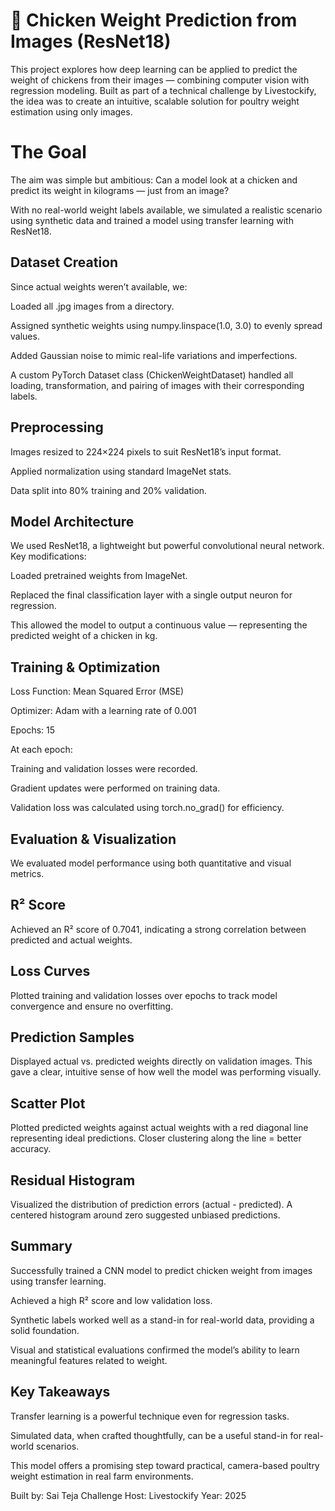 # 🐔 Chicken Weight Prediction from Images (ResNet18)
This project explores how deep learning can be applied to predict the weight of chickens from their images — combining computer vision with regression modeling. Built as part of a technical challenge by Livestockify, the idea was to create an intuitive, scalable solution for poultry weight estimation using only images.

# The Goal
The aim was simple but ambitious:
Can a model look at a chicken and predict its weight in kilograms — just from an image?

With no real-world weight labels available, we simulated a realistic scenario using synthetic data and trained a model using transfer learning with ResNet18.

## Dataset Creation
Since actual weights weren’t available, we:

Loaded all .jpg images from a directory.

Assigned synthetic weights using numpy.linspace(1.0, 3.0) to evenly spread values.

Added Gaussian noise to mimic real-life variations and imperfections.

A custom PyTorch Dataset class (ChickenWeightDataset) handled all loading, transformation, and pairing of images with their corresponding labels.

## Preprocessing
Images resized to 224×224 pixels to suit ResNet18’s input format.

Applied normalization using standard ImageNet stats.

Data split into 80% training and 20% validation.

## Model Architecture
We used ResNet18, a lightweight but powerful convolutional neural network. Key modifications:

Loaded pretrained weights from ImageNet.

Replaced the final classification layer with a single output neuron for regression.

This allowed the model to output a continuous value — representing the predicted weight of a chicken in kg.

## Training & Optimization
Loss Function: Mean Squared Error (MSE)

Optimizer: Adam with a learning rate of 0.001

Epochs: 15

At each epoch:

Training and validation losses were recorded.

Gradient updates were performed on training data.

Validation loss was calculated using torch.no_grad() for efficiency.

## Evaluation & Visualization
We evaluated model performance using both quantitative and visual metrics.

## R² Score
Achieved an R² score of 0.7041, indicating a strong correlation between predicted and actual weights.

## Loss Curves
Plotted training and validation losses over epochs to track model convergence and ensure no overfitting.

## Prediction Samples
Displayed actual vs. predicted weights directly on validation images. This gave a clear, intuitive sense of how well the model was performing visually.

## Scatter Plot
Plotted predicted weights against actual weights with a red diagonal line representing ideal predictions. Closer clustering along the line = better accuracy.

## Residual Histogram
Visualized the distribution of prediction errors (actual - predicted). A centered histogram around zero suggested unbiased predictions.

## Summary
Successfully trained a CNN model to predict chicken weight from images using transfer learning.

Achieved a high R² score and low validation loss.

Synthetic labels worked well as a stand-in for real-world data, providing a solid foundation.

Visual and statistical evaluations confirmed the model’s ability to learn meaningful features related to weight.

## Key Takeaways
Transfer learning is a powerful technique even for regression tasks.

Simulated data, when crafted thoughtfully, can be a useful stand-in for real-world scenarios.

This model offers a promising step toward practical, camera-based poultry weight estimation in real farm environments.

Built by: Sai Teja
Challenge Host: Livestockify
Year: 2025
